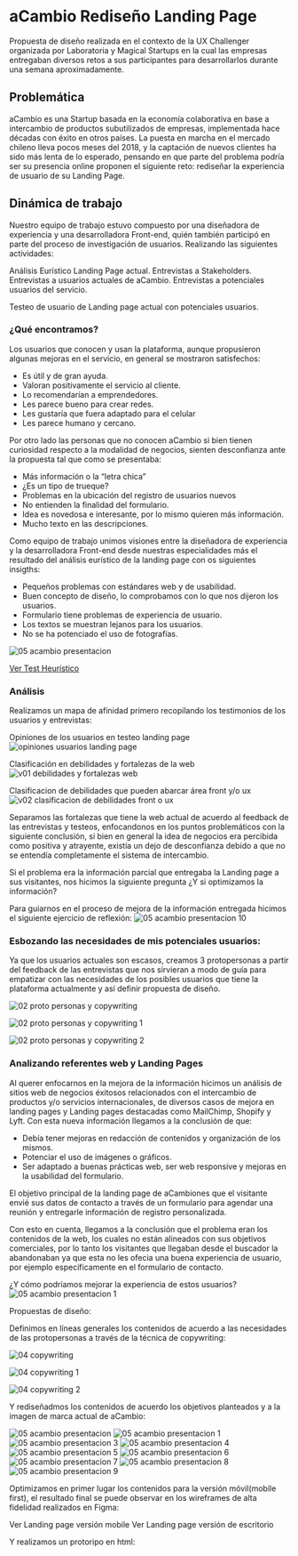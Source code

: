 # aCambio Rediseño Landing Page

Propuesta de diseño realizada en el contexto de la UX Challenger organizada por Laboratoria y Magical Startups en la cual las empresas entregaban diversos retos a sus participantes para desarrollarlos durante una semana aproximadamente.

## Problemática
aCambio es una Startup basada en la economía colaborativa en base a intercambio de productos subutilizados de empresas, implementada hace décadas con éxito en otros países. La puesta en marcha en el mercado chileno lleva pocos meses del 2018, y la captación de nuevos clientes ha sido más lenta de lo esperado, pensando en que parte del problema podría ser su presencia online proponen el siguiente reto: rediseñar la experiencia de usuario de su Landing Page.

## Dinámica de trabajo
Nuestro equipo de trabajo estuvo compuesto por una diseñadora de experiencia y una desarrolladora Front-end, quién también participó en parte del proceso de investigación de usuarios. Realizando las siguientes actividades:

Análisis Eurístico Landing Page actual.
Entrevistas a Stakeholders.
Entrevistas a usuarios actuales de aCambio.
Entrevistas a potenciales usuarios del servicio.

Testeo de usuario de Landing page actual con potenciales usuarios.

### ¿Qué encontramos?

Los usuarios que conocen y usan la plataforma, aunque propusieron algunas mejoras en el servicio, en general se mostraron satisfechos:

- Es útil y de gran ayuda.
- Valoran positivamente el servicio al cliente.
- Lo recomendarían a emprendedores.
- Les parece bueno para crear redes.
- Les gustaría que fuera adaptado para el celular
- Les parece humano y cercano.

Por otro lado las personas que no conocen aCambio si bien tienen curiosidad respecto a la modalidad de negocios, sienten desconfianza ante la propuesta tal que como se presentaba:
- Más información o la “letra chica”
- ¿Es un tipo de trueque?
- Problemas en la ubicación del registro de usuarios nuevos
- No entienden la finalidad del formulario.
- Idea es novedosa e interesante, por lo mismo quieren más información.
- Mucho texto en las descripciones.

Como equipo de trabajo unimos visiones entre la diseñadora de experiencia y la desarrolladora Front-end desde nuestras especialidades más el resultado del análisis eurístico de la landing page con os siguientes insigths:

- Pequeños problemas con estándares web y de usabilidad.
- Buen concepto de diseño, lo comprobamos con lo que nos dijeron los usuarios.
- Formulario tiene problemas de experiencia de usuario.
- Los textos se muestran lejanos para los usuarios.
- No se ha potenciado el uso de fotografías.

![05 acambio presentacion](https://user-images.githubusercontent.com/32280840/45605565-4d12f380-ba14-11e8-9286-d0f4b0594477.png)

[Ver Test Heurístico](https://docs.google.com/document/d/1346A6zU6vtIx6Qka0RYsYKDTL9Qjt1WB5hqwcbhEFcI/edit?usp=sharing)

### Análisis
Realizamos un mapa de afinidad primero recopilando los testimonios de los usuarios y entrevistas:

Opiniones de los usuarios en testeo landing page
![opiniones usuarios landing page](https://user-images.githubusercontent.com/32280840/45605965-91ec5980-ba17-11e8-8c54-767da95d572a.jpg)

Clasificación en debilidades y fortalezas de la web
![v01 debilidades y fortalezas web](https://user-images.githubusercontent.com/32280840/45605973-9d3f8500-ba17-11e8-870c-9322b2935890.jpg)

Clasificacion de debilidades que pueden abarcar área front y/o ux
![v02 clasificacion de debilidades front o ux](https://user-images.githubusercontent.com/32280840/45605985-b5af9f80-ba17-11e8-85ca-1c046eb81378.jpg)

Separamos las fortalezas que tiene la web actual de acuerdo al feedback de las entrevistas y testeos, enfocandonos en los puntos problemáticos con la siguiente conclusión, si bien en general la idea de negocios era percibida como positiva y atrayente, existía un dejo de desconfianza debido a que no se entendía completamente el sistema de intercambio.

Si el problema era la información parcial que entregaba la Landing page a sus visitantes, nos hicimos la siguiente pregunta ¿Y si optimizamos la información?

Para guiarnos en el proceso de mejora de la información entregada hicimos el siguiente ejercicio de reflexión:
![05 acambio presentacion 10](https://user-images.githubusercontent.com/32280840/45605681-25705b00-ba15-11e8-9e7f-8f2de39ef0e9.png)

### Esbozando las necesidades de mis potenciales usuarios:
Ya que los usuarios actuales son escasos, creamos 3 protopersonas a partir del feedback de las entrevistas que nos sirvieran a modo  de guía para empatizar con las necesidades de los posibles usuarios que tiene la plataforma actualmente y así definir propuesta de diseño.

![02 proto personas y copywriting](https://user-images.githubusercontent.com/32280840/45605568-5308d480-ba14-11e8-93aa-11b4ffde9143.png)

![02 proto personas y copywriting 1](https://user-images.githubusercontent.com/32280840/45605571-5734f200-ba14-11e8-8987-6e6d80f4208c.png)

![02 proto personas y copywriting 2](https://user-images.githubusercontent.com/32280840/45605574-5ac87900-ba14-11e8-93fc-6132108ab419.png)

### Analizando referentes web y Landing Pages
Al querer enfocarnos en la mejora de la información hicimos un análisis de sitios web de negocios éxitosos relacionados con el intercambio de productos y/o servicios internacionales, de diversos casos de mejora en landing pages y Landing pages destacadas como MailChimp, Shopify y Lyft. Con esta nueva información llegamos a la conclusión de que:

- Debía tener mejoras en redacción de contenidos y organización de los mismos.
- Potenciar el uso de imágenes o gráficos.
- Ser adaptado a buenas prácticas web, ser web responsive y mejoras en la usabilidad del formulario.

El objetivo principal de la landing page de aCambiones que el visitante envié sus datos de contacto a través de un formulario para agendar una reunión y entregarle información de registro personalizada.

Con esto en cuenta, llegamos a la conclusión que el problema eran los contenidos de la web, los cuales no están alineados con sus objetivos comerciales, por lo tanto los visitantes que llegaban desde el buscador la abandonaban ya que esta no les ofecia una buena experiencia de usuario, por ejemplo específicamente en el formulario de contacto.

¿Y cómo podríamos mejorar la experiencia de estos usuarios? 
![05 acambio presentacion 1](https://user-images.githubusercontent.com/32280840/45605559-45534f00-ba14-11e8-9932-3d5985801bc0.png)

Propuestas de diseño:

Definimos en líneas generales los contenidos de acuerdo a las necesidades de las protopersonas a través de la técnica de copywriting:

![04 copywriting](https://user-images.githubusercontent.com/32280840/45605577-5e5c0000-ba14-11e8-9cf9-fab8f1617c12.png)

![04 copywriting 1](https://user-images.githubusercontent.com/32280840/45605579-62881d80-ba14-11e8-9296-76c3f84100c3.png)

![04 copywriting 2](https://user-images.githubusercontent.com/32280840/45605582-66b43b00-ba14-11e8-8f19-f7deac3536bc.png)

Y rediseñadmos los contenidos de acuerdo los objetivos planteados y a la imagen de marca actual de aCambio:

![05 acambio presentacion](https://user-images.githubusercontent.com/32280840/45605587-6fa50c80-ba14-11e8-9c41-5c7a59852157.jpg)
![05 acambio presentacion 1](https://user-images.githubusercontent.com/32280840/45605589-6fa50c80-ba14-11e8-83a6-51b7dedb030e.jpg)
![05 acambio presentacion 3](https://user-images.githubusercontent.com/32280840/45605588-6fa50c80-ba14-11e8-9224-41ebece40eed.png)
![05 acambio presentacion 4](https://user-images.githubusercontent.com/32280840/45605600-77fd4780-ba14-11e8-9b42-7dd489ecd143.png)
![05 acambio presentacion 5](https://user-images.githubusercontent.com/32280840/45605599-77fd4780-ba14-11e8-9a68-6f79180d9027.png)
![05 acambio presentacion 6](https://user-images.githubusercontent.com/32280840/45605598-77fd4780-ba14-11e8-8e8c-3315f7bd5152.png)
![05 acambio presentacion 7](https://user-images.githubusercontent.com/32280840/45605597-7764b100-ba14-11e8-9985-17da82119c93.png)
![05 acambio presentacion 8](https://user-images.githubusercontent.com/32280840/45605596-7764b100-ba14-11e8-98a0-a7af0b8250ac.png)
![05 acambio presentacion 9](https://user-images.githubusercontent.com/32280840/45605595-7764b100-ba14-11e8-98d9-1b874a4322f1.png)

Optimizamos en primer lugar los contenidos para la versión móvil(mobile first), el resultado final se puede observar en los wireframes de alta fidelidad realizados en Figma:

Ver Landing page versión mobile
Ver Landing page versión de escritorio


Y realizamos un protoripo en html:









